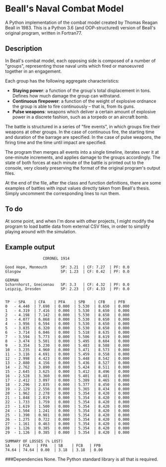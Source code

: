 # Beall's Naval Combat Model

A Python implementation of the combat model created by Thomas Reagan Beall in 1983. This
is a Python 3.6 (and OOP-structured) version of Beall's original program, written in
Fortran77.

## Description

In Beall's combat model, each opposing side is composed of a number of "groups",
representing those naval units which fired or manoeuvred together in an engagement.

Each group has the following aggregate characteristics:

* **Staying power**: a function of the group's total displacement in tons. Defines how
much damage the group can withstand.
* **Continuous firepower**: a function of the weight of explosive ordnance the group
is able to fire continuously – that is, from its guns.
* **Pulse weapons**: weapons which deliver a certain amount of explosive power in
a discrete fashion, such as a torpedo or an aircraft bomb.

The battle is structured in a series of "fire events", in which groups fire their weapons
at other groups. In the case of continuous fire, the starting time and duration of the
barrage are specified. In the case of pulse weapons, the firing time and the time until
impact are specified.

The program then merges all events into a single timeline, iterates over it at one-minute
increments, and applies damage to the groups accordingly. The state of both forces at each
minute of the battle is printed out to the console, very closely preserving the format of
the original program's output files.

At the end of the file, after the class and function definitions, there are some examples
of battles with input values directly taken from Beall's thesis. Simply uncomment the
corresponding lines to run them.

## To do
At some point, and when I'm done with other projects, I might modify the program to load
battle data from external CSV files, in order to simplify playing around with the
simulation.

## Example output
                     CORONEL 1914                      

```BRITISH
Good Hope, Monmouth      SP: 3.21  | CF: 7.27  | PF: 0.0  
Glasgow                  SP: 1.23  | CF: 0.42  | PF: 0.0  

GERMAN
Scharnhorst, Gneisenau   SP: 3.3   | CF: 4.32  | PF: 0.0  
Leipzig, Dresden         SP: 2.23  | CF: 4.33  | PF: 0.0  


TP  - SPA    | CFA    | PFA    | SPB    | CFB    | PFB   
0   - 4.440  | 7.690  | 0.000  | 5.530  | 8.650  | 0.000 
1   - 4.319  | 7.416  | 0.000  | 5.530  | 8.650  | 0.000 
2   - 4.198  | 7.142  | 0.000  | 5.530  | 8.650  | 0.000 
3   - 4.077  | 6.868  | 0.000  | 5.530  | 8.650  | 0.000 
4   - 3.956  | 6.594  | 0.000  | 5.530  | 8.650  | 0.000 
5   - 3.835  | 6.320  | 0.000  | 5.530  | 8.650  | 0.000 
6   - 3.714  | 6.046  | 0.000  | 5.518  | 8.635  | 0.000 
7   - 3.594  | 5.773  | 0.000  | 5.506  | 8.619  | 0.000 
8   - 3.474  | 5.501  | 0.000  | 5.495  | 8.604  | 0.000 
9   - 3.354  | 5.230  | 0.000  | 5.483  | 8.588  | 0.000 
10  - 3.235  | 4.960  | 0.000  | 5.471  | 8.573  | 0.000 
11  - 3.116  | 4.691  | 0.000  | 5.459  | 8.558  | 0.000 
12  - 2.998  | 4.423  | 0.000  | 5.448  | 8.542  | 0.000 
13  - 2.880  | 4.156  | 0.000  | 5.436  | 8.527  | 0.000 
14  - 2.762  | 3.890  | 0.000  | 5.424  | 8.511  | 0.000 
15  - 2.645  | 3.625  | 0.000  | 5.412  | 8.496  | 0.000 
16  - 2.528  | 3.360  | 0.000  | 5.401  | 8.481  | 0.000 
17  - 2.412  | 3.097  | 0.000  | 5.389  | 8.465  | 0.000 
18  - 2.296  | 2.835  | 0.000  | 5.377  | 8.450  | 0.000 
19  - 2.129  | 2.556  | 0.000  | 5.365  | 8.434  | 0.000 
20  - 1.962  | 2.278  | 0.000  | 5.354  | 8.420  | 0.000 
21  - 1.848  | 2.019  | 0.000  | 5.354  | 8.420  | 0.000 
22  - 1.733  | 1.759  | 0.000  | 5.354  | 8.420  | 0.000 
23  - 1.619  | 1.500  | 0.000  | 5.354  | 8.420  | 0.000 
24  - 1.504  | 1.241  | 0.000  | 5.354  | 8.420  | 0.000 
25  - 1.390  | 0.981  | 0.000  | 5.354  | 8.420  | 0.000 
26  - 1.275  | 0.722  | 0.000  | 5.354  | 8.420  | 0.000 
27  - 1.161  | 0.463  | 0.000  | 5.354  | 8.420  | 0.000 
28  - 1.126  | 0.385  | 0.000  | 5.354  | 8.420  | 0.000 
29  - 1.126  | 0.385  | 0.000  | 5.354  | 8.420  | 0.000 

SUMMARY OF LOSSES (% LOST)
SA    | FCA   | FPA   | SB    | FCB   | FPB  
74.64 | 74.64 | 0.00  | 3.18  | 3.18  | 0.00 
```

###Dependencies
None. The Python standard library is all that is required.
